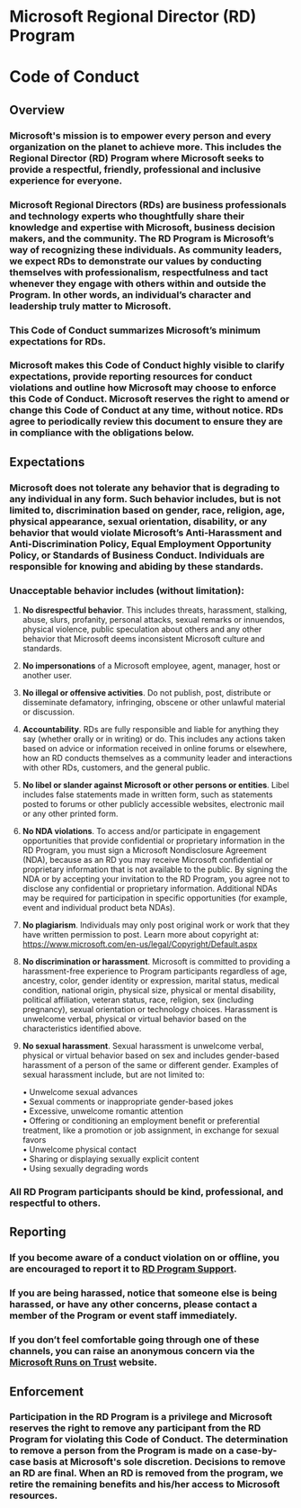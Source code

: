 # Microsoft Regional Director (RD) Program 
# Code of Conduct 

## Overview 

### Microsoft's mission is to empower every person and every organization on the planet to achieve more. This includes the Regional Director (RD) Program where Microsoft seeks to provide a respectful, friendly, professional and inclusive experience for everyone.

### Microsoft Regional Directors (RDs) are business professionals and technology experts who thoughtfully share their knowledge and expertise with Microsoft, business decision makers, and the community. The RD Program is Microsoft’s way of recognizing these individuals. As community leaders, we expect RDs to demonstrate our values by conducting themselves with professionalism, respectfulness and tact whenever they engage with others within and outside the Program. In other words, an individual’s character and leadership truly matter to Microsoft.

### This Code of Conduct summarizes Microsoft’s minimum expectations for RDs. 

### Microsoft makes this Code of Conduct highly visible to clarify expectations, provide reporting resources for conduct violations and outline how Microsoft may choose to enforce this Code of Conduct. Microsoft reserves the right to amend or change this Code of Conduct at any time, without notice. RDs agree to periodically review this document to ensure they are in compliance with the obligations below.

## Expectations

### Microsoft does not tolerate any behavior that is degrading to any individual in any form. Such behavior includes, but is not limited to, discrimination based on gender, race, religion, age, physical appearance, sexual orientation, disability, or any behavior that would violate Microsoft’s Anti-Harassment and Anti-Discrimination Policy, Equal Employment Opportunity Policy, or Standards of Business Conduct. Individuals are responsible for knowing and abiding by these standards. 

### Unacceptable behavior includes (without limitation): 
1. **No disrespectful behavior**. This includes threats, harassment, stalking, abuse, slurs, profanity, personal attacks, sexual remarks or innuendos, physical violence, public speculation about others and any other behavior that Microsoft deems inconsistent Microsoft culture and standards.
2. **No impersonations** of a Microsoft employee, agent, manager, host or another user.
3. **No illegal or offensive activities**. Do not publish, post, distribute or disseminate defamatory, infringing, obscene or other unlawful material or discussion. 
4. **Accountability**. RDs are fully responsible and liable for anything they say (whether orally or in writing) or do. This includes any actions taken based on advice or information received in online forums or elsewhere, how an RD conducts themselves as a community leader and interactions with other RDs, customers, and the general public.
5. **No libel or slander against Microsoft or other persons or entities**. Libel includes false statements made in written form, such as statements posted to forums or other publicly accessible websites, electronic mail or any other printed form.
6. **No NDA violations**. To access and/or participate in engagement opportunities that provide confidential or proprietary information in the RD Program, you must sign a Microsoft Nondisclosure Agreement (NDA), because as an RD you may receive Microsoft confidential or proprietary information that is not available to the public. By signing the NDA or by accepting your invitation to the RD Program, you agree not to disclose any confidential or proprietary information. Additional NDAs may be required for participation in specific opportunities (for example, event and individual product beta NDAs).
7. **No plagiarism**. Individuals may only post original work or work that they have written permission to post. Learn more about copyright at: https://www.microsoft.com/en-us/legal/Copyright/Default.aspx 
8. **No discrimination or harassment**. Microsoft is committed to providing a harassment-free experience to Program participants regardless of age, ancestry, color, gender identity or expression, marital status, medical condition, national origin, physical size, physical or mental disability, political affiliation, veteran status, race, religion, sex (including pregnancy), sexual orientation or technology choices. Harassment is unwelcome verbal, physical or virtual behavior based on the characteristics identified above.
9. **No sexual harassment**. Sexual harassment is unwelcome verbal, physical or virtual behavior based on sex and includes gender-based harassment of a person of the same or different gender. Examples of sexual harassment include, but are not limited to:

   • Unwelcome sexual advances  
   • Sexual comments or inappropriate gender-based jokes  
   • Excessive, unwelcome romantic attention  
   • Offering or conditioning an employment benefit or preferential treatment, like a promotion or job assignment, in exchange for sexual favors   
   • Unwelcome physical contact  
   • Sharing or displaying sexually explicit content  
   • Using sexually degrading words  

### All RD Program participants should be kind, professional, and respectful to others. 

## Reporting

### If you become aware of a conduct violation on or offline, you are encouraged to report it to [RD Program Support](mailto:rdprogram@microsoft.com).

### If you are being harassed, notice that someone else is being harassed, or have any other concerns, please contact a member of the Program or event staff immediately. 

### If you don’t feel comfortable going through one of these channels, you can raise an anonymous concern via the [Microsoft Runs on Trust](https://www.microsoft.com/en-us/legal/compliance/integrity) website.

## Enforcement  

### Participation in the RD Program is a privilege and Microsoft reserves the right to remove any participant from the RD Program for violating this Code of Conduct. The determination to remove a person from the Program is made on a case-by-case basis at Microsoft's sole discretion.  Decisions to remove an RD are final.  When an RD is removed from the program, we retire the remaining benefits and his/her access to Microsoft resources.
